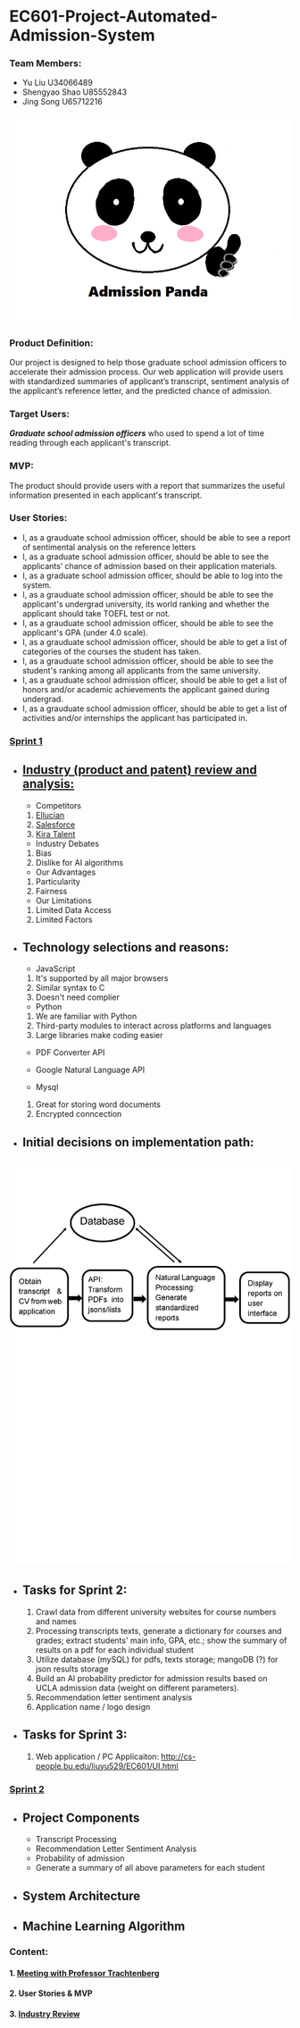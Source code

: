 # EC601-Project-Automated-Admission-System

### Team Members:
<ul>
  <li>Yu Liu U34066489</li>
  <li>Shengyao Shao U85552843</li>
  <li>Jing Song U65712216</li>
 </ul>

### <img src = "https://github.com/daisysj/EC601-Project-AAS/blob/master/static/images/logo.png"></br>

### Product Definition: 
Our project is designed to help those graduate school admission officers to accelerate their admission process. Our web application will provide users with standardized summaries of applicant’s transcript, sentiment analysis of the applicant’s reference letter, and the predicted chance of admission.
</br>

### Target Users: 
<em><strong>Graduate school admission officers</strong></em> who used to spend a lot of time reading through each applicant's transcript.</br>

### MVP:
The product should provide users with a report that summarizes the useful information presented in each applicant's transcript.</br>

### User Stories:

<ul>
  
<li> I, as a grauduate school admission officer, should be able to see a report of sentimental analysis on the reference letters</li>
  
<li> I, as a graduate school admission officer, should be able to see the applicants’ chance of admission based on their application materials.</li>

<li> I, as a graduate school admission officer, should be able to log into the system.</li>

<li> I, as a grauduate school admission officer, should be able to see the applicant's undergrad university, its world ranking  and whether the applicant should take TOEFL test or not.</li>

<li> I, as a grauduate school admission officer, should be able to see the applicant's GPA (under 4.0 scale).</li>

<li> I, as a grauduate school admission officer, should be able to get a list of categories of the courses the student has taken.</li>

<li>I, as a grauduate school admission officer, should be able to see the student's ranking among all applicants from the same university.</li>

<li> I, as a grauduate school admission officer, should be able to get a list of honors and/or academic achievements the applicant gained during undergrad.</li>
  
<li> I, as a grauduate school admission officer, should be able to get a list of activities and/or internships the applicant has participated in.</li>
  
</ul>

### [Sprint 1](https://github.com/daisysj/EC601-Project-AAS/blob/master/presentation/Sprint%201%20Presentation.pdf) 
- ## [Industry (product and patent) review and analysis:](https://github.com/daisysj/EC601-Project-AAS/blob/master/Sprint%201_Industry%20Review.pdf)
  - Competitors
   1. [Ellucian](https://www.ellucian.com/solutions/ellucian-crm-recruit)
   2. [Salesforce](https://www.salesforce.org/highered/recruiting/)
   3. [Kira Talent](https://www.kiratalent.com/product/)
 
  - Industry Debates
   1. Bias
   2. Dislike for AI algorithms
   
  - Our Advantages
   1. Particularity
   2. Fairness
 
  - Our Limitations
   1. Limited Data Access
   2. Limited Factors

- ## Technology selections and reasons:
  - JavaScript
   1. It's supported by all major browsers
   2. Similar syntax to C
   3. Doesn't need complier 

  - Python
   1. We are familiar with Python
   2. Third-party modules to interact across platforms and languages
   3. Large libraries make coding easier
 
  - PDF Converter API
 
  - Google Natural Language API
 
  - Mysql
   1. Great for storing word documents 
   2. Encrypted conncection
   
- ## Initial decisions on implementation path:
## <img src = "https://github.com/daisysj/EC601-Project-AAS/blob/master/Architecture.png"></br>

- ## Tasks for Sprint 2:
  1. Crawl data from different university websites for course numbers and names
  2. Processing transcripts texts, generate a dictionary for courses and grades; extract students' main info, GPA, etc.; show the    summary of results on a pdf for each individual student
  3. Utilize database (mySQL) for pdfs, texts storage; mangoDB (?) for json results storage
  4. Build an AI probability predictor for admission results based on UCLA admission data (weight on different parameters).
  5. Recommendation letter sentiment analysis
  6. Application name / logo design

- ## Tasks for Sprint 3:
  1. Web application / PC Applicaiton: http://cs-people.bu.edu/liuyu529/EC601/UI.html

### [Sprint 2](https://github.com/daisysj/EC601-Project-AAS/blob/master/presentation/Sprint%202%20Presentation.pdf) 
- ## Project Components
  - Transcript Processing
  - Recommendation Letter Sentiment Analysis
  - Probability of admission
  - Generate a summary of all above parameters for each student 
- ## System Architecture

- ## Machine Learning Algorithm 

### Content:

#### 1. [Meeting with Professor Trachtenberg](https://github.com/daisysj/EC601-Project-Automated-Admission-System/blob/master/2019.9.24%20Meeting%20with%20Prof.%20Trachtenberg.pdf)

#### 2. User Stories & MVP

#### 3. [Industry Review](https://github.com/daisysj/EC601-Project-Automated-Admission-System/blob/master/Sprint%201_Industry%20Review.pdf)

